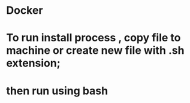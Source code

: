 # Docker
# To run install process , copy file to machine or create new file with .sh extension;
# then run using bash
